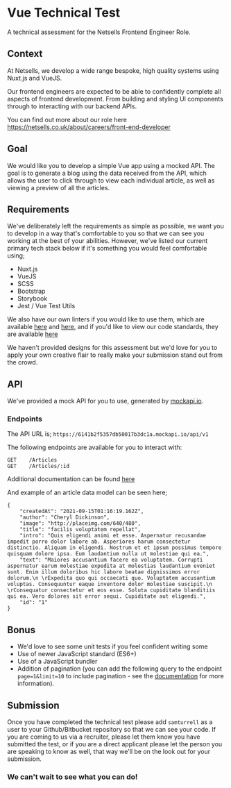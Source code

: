 # Vue Technical Test

A technical assessment for the Netsells Frontend Engineer Role.

## Context

At Netsells, we develop a wide range bespoke, high quality systems using Nuxt.js and VueJS. 

Our frontend engineers are expected to be able to confidently complete all aspects of frontend development. From building and styling UI components through to interacting with our backend APIs.

You can find out more about our role here https://netsells.co.uk/about/careers/front-end-developer

## Goal

We would like you to develop a simple Vue app using a mocked API. The goal is to generate a blog using the data received from the API, which allows the user to click through to view each individual article, as well as viewing a preview of all the articles. 

## Requirements

We've deliberately left the requirements as simple as possible, we want you to develop in a way that's comfortable to you so that we can see you working at the best of your abilities. However, we've listed our current primary tech stack below if it's something you would feel comfortable using;

- Nuxt.js
- VueJS
- SCSS
- Bootstrap
- Storybook
- Jest / Vue Test Utils

We also have our own linters if you would like to use them, which are available [here](https://github.com/netsells/eslint-config-netsells/) and [here](https://github.com/netsells/stylelint-config-netsells/), and if you'd like to view our code standards, they are available [here](https://netsells.github.io/code-standards/)

We haven't provided designs for this assessment but we'd love for you to apply your own creative flair to really make your submission stand out from the crowd.

## API

We've provided a mock API for you to use, generated by [mockapi.io](https://mockapi.io/).

### Endpoints

The API URL is; `https://6141b2f5357db50017b3dc1a.mockapi.io/api/v1`

The following endpoints are available for you to interact with:

```
GET    /Articles
GET    /Articles/:id 
```

Additional documentation can be found [here](https://mockapi.io/docs)

And example of an article data model can be seen here;

```
{
    "createdAt": "2021-09-15T01:16:19.162Z",
    "author": "Cheryl Dickinson",
    "image": "http://placeimg.com/640/480",
    "title": "facilis voluptatem repellat",
    "intro": "Quis eligendi animi et esse. Aspernatur recusandae impedit porro dolor labore ab. Asperiores harum consectetur distinctio. Aliquam in eligendi. Nostrum et et ipsum possimus tempore quisquam dolore ipsa. Eum laudantium nulla ut molestiae qui ea.",
    "text": "Maiores accusantium facere ea voluptatem. Corrupti aspernatur earum molestiae expedita at molestias laudantium eveniet sunt. Enim illum doloribus hic labore beatae dignissimos error dolorum.\n \rExpedita quo qui occaecati quo. Voluptatem accusantium voluptas. Consequuntur eaque inventore dolor molestiae suscipit.\n \rConsequatur consectetur et eos esse. Soluta cupiditate blanditiis qui ea. Vero dolores sit error sequi. Cupiditate aut eligendi.",
    "id": "1"
}
```

## Bonus

- We'd love to see some unit tests if you feel confident writing some
- Use of newer JavaScript standard (ES6+)
- Use of a JavaScript bundler
- Addition of pagination (you can add the following query to the endpoint `page=1&limit=10` to include pagination - see the [documentation](https://mockapi.io/docs) for more information).

## Submission

Once you have completed the technical test please add `samturrell` as a user to your Github/Bitbucket repository so that we can see your code. If you are coming to us via a recruiter, please let them know you have submitted the test, or if you are a direct applicant please let the person you are speaking to know as well, that way we'll be on the look out for your submission.

### We can't wait to see what you can do!

